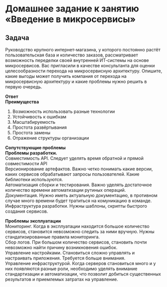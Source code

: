 # Домашнее задание к занятию «Введение в микросервисы»
## Задача
Руководство крупного интернет-магазина, у которого постоянно растёт пользовательская база и количество заказов, рассматривает возможность переделки своей внутренней   ИТ-системы на основе микросервисов. 
Вас пригласили в качестве консультанта для оценки целесообразности перехода на микросервисную архитектуру. 
Опишите, какие выгоды может получить компания от перехода на микросервисную архитектуру и какие проблемы нужно решить в первую очередь.  
  
**Ответ**  
**Преимущества**  
1. Возможность использовать разные технологии
2. Устойчивость к ошибкам
3. Масштабируемость
4. Простота развёртывания
5. Простота замены
6. Отражение структуры организации  
  
**Сопутствующие проблемы**  
**Проблемы разработки.**  
Совместимость API. Следует уделять время обратной и прямой совместимости API  
Версионирование артефактов. Важно четко понимать какие версии, каких сервисов обрабатывают запросы пользователей. Какие библиотеки используются.  
Автоматизация сборки и тестирования. Важно уделять достаточное количество времени автоматизации рутиных операций.  
Документация. Нужно иметь актуальную документацию, в противном случае много времени будет тратиться на комуникацию в команде.  
Инфраструктура разработки. Нужны шаблоны, скрипты быстрого создания сервисов.  
  
**Проблемы эксплуатации**  
Мониторинг. Когда в эксплуатации находится большое количество сервисов, становится невозможно следить за ними вручную. Нужны стандатизированные правила мониторинга.  
Сбор логов. При большом количество сервисов, становить почти невозможно найти причину возникновения ошибок.  
Управление настройками. Становиться сложно управлять и настраивать приложения. Требуется больше внимания.  
Управление инфраструктурой. Когда серверов становиться много и у них появляются разные роли, необходимо уделять внимание стандартизации и автоматизации, что позволит добиться существенных результатов и приемлемых затратах на управление.  
